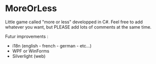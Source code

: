 MoreOrLess
==========

Little game called "more or less" developped in C#.
Feel free to add whatever you want, but PLEASE add lots of comments at the same time.

Futur improvements :
- i18n (english - french - german - etc...)
- WPF or WinForms
- Silverlight (web)
